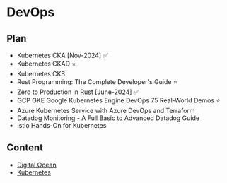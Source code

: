 # DevOps

## Plan

- Kubernetes CKA [Nov-2024] ✅
- Kubernetes CKAD ⭐
- Kubernetes CKS
- Rust Programming: The Complete Developer's Guide ⭐
- Zero to Production in Rust [June-2024] ✅
- GCP GKE Google Kubernetes Engine DevOps 75 Real-World Demos ⭐
- Azure Kubernetes Service with Azure DevOps and Terraform
- Datadog Monitoring - A Full Basic to Advanced Datadog Guide
- Istio Hands-On for Kubernetes

## Content

- [Digital Ocean](digitalocean/kubernetes.md)
- [Kubernetes](kubernetes/plan.md)